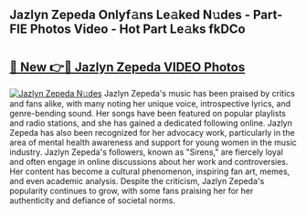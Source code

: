 ## Jazlyn Zepeda Onlyf𝚊ns Le𝚊ked N𝚞des - Part-FIE Photos Video - Hot Part Le𝚊ks fkDCo

# <h2><a href="http://ac12212.deff.icu/?id=Jazlyn+Zepeda">🔗 New 👉🔴 Jazlyn Zepeda VIDEO Photos</a></h2>

[![Jazlyn Zepeda N𝚞des](https://i.imgur.com/rIISA9y.gif)](http://ac12212.deff.icu/?id=Jazlyn+Zepeda)
Jazlyn Zepeda's music has been praised by critics and fans alike, with many noting her unique voice, introspective lyrics, and genre-bending sound. Her songs have been featured on popular playlists and radio stations, and she has gained a dedicated following online. Jazlyn Zepeda has also been recognized for her advocacy work, particularly in the area of mental health awareness and support for young women in the music industry. Jazlyn Zepeda's followers, known as "Sirens," are fiercely loyal and often engage in online discussions about her work and controversies. Her content has become a cultural phenomenon, inspiring fan art, memes, and even academic analysis. Despite the criticism, Jazlyn Zepeda's popularity continues to grow, with some fans praising her for her authenticity and defiance of societal norms.
